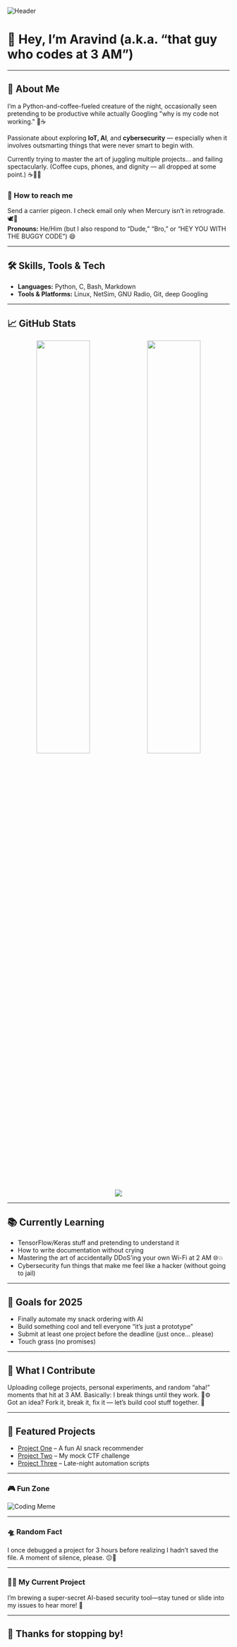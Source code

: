<!-- Header Banner -->
![Header](https://capsule-render.vercel.app/api?type=waving&color=gradient&height=200&section=header&text=Welcome%20to%20my%20Profile!&fontSize=40)

# 👋 Hey, I’m Aravind (a.k.a. “that guy who codes at 3 AM”)

---

## 📝 About Me

I’m a Python-and-coffee-fueled creature of the night, occasionally seen pretending to be productive while actually Googling "why is my code not working." 🐍☕

Passionate about exploring **IoT, AI**, and **cybersecurity** — especially when it involves outsmarting things that were never smart to begin with.  

Currently trying to master the art of juggling multiple projects... and failing spectacularly. (Coffee cups, phones, and dignity — all dropped at some point.) ☕📱💥

### 📨 How to reach me  
Send a carrier pigeon. I check email only when Mercury isn’t in retrograde. 🕊️📧  
**Pronouns:** He/Him (but I also respond to “Dude,” “Bro,” or “HEY YOU WITH THE BUGGY CODE”) 😄

---

## 🛠️ Skills, Tools & Tech

- **Languages:** Python, C, Bash, Markdown  
- **Tools & Platforms:** Linux, NetSim, GNU Radio, Git, deep Googling

---

## 📈 GitHub Stats

<p align="center">
  <img src="https://github-readme-stats.vercel.app/api?username=4ravind-b&show_icons=true&theme=tokyonight" width="49%" />
  <img src="https://github-readme-stats.vercel.app/api/top-langs/?username=4ravind-b&layout=compact&theme=tokyonight" width="49%" />
</p>

<p align="center">
  <img src="https://github-readme-streak-stats.demolab.com?user=4ravind-b&theme=tokyonight&date_format=M%20j%5B%2C%20Y%5D" />
</p>

---

## 📚 Currently Learning

- TensorFlow/Keras stuff and pretending to understand it  
- How to write documentation without crying  
- Mastering the art of accidentally DDoS’ing your own Wi-Fi at 2 AM 🌐💥  
- Cybersecurity fun things that make me feel like a hacker (without going to jail)

---

## 🎯 Goals for 2025

- Finally automate my snack ordering with AI  
- Build something cool and tell everyone “it’s just a prototype”  
- Submit at least one project before the deadline (just once... please)  
- Touch grass (no promises)

---

## 🧪 What I Contribute

Uploading college projects, personal experiments, and random “aha!” moments that hit at 3 AM. Basically: I break things until they work. 🧪⚙️  
Got an idea? Fork it, break it, fix it — let’s build cool stuff together. 🤝

---

## 🌟 Featured Projects

- [Project One](https://github.com/4ravind-b/project-one) – A fun AI snack recommender  
- [Project Two](https://github.com/4ravind-b/project-two) – My mock CTF challenge  
- [Project Three](https://github.com/4ravind-b/project-three) – Late-night automation scripts

---

### 🎮 Fun Zone

![Coding Meme](https://media.giphy.com/media/LmNwrBhejkK9EFP504/giphy.gif)

---

### 🛸 Random Fact

I once debugged a project for 3 hours before realizing I hadn’t saved the file. A moment of silence, please. 😔💾

---

### 🧑‍💻 My Current Project

I’m brewing a super-secret AI-based security tool—stay tuned or slide into my issues to hear more! 🔮

---

## 👋 Thanks for stopping by!
